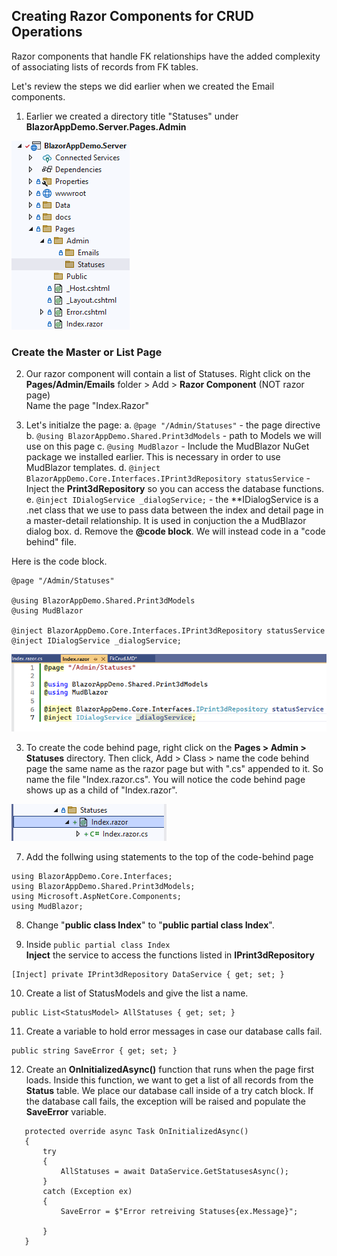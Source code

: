 ## Creating Razor Components for CRUD Operations

Razor components that handle FK relationships have the added complexity of
 associating lists of records from FK tables.

Let's review the steps we did earlier when we created the Email components.

1. Earlier we created a directory title "Statuses" under 
**BlazorAppDemo.Server.Pages.Admin**

![Create Project](img/RazorPages/01Directory.png)

### Create the Master or List Page 

2. Our razor component will contain a list of Statuses. Right click on
the **Pages/Admin/Emails** folder > Add > **Razor Component** (NOT razor page) <br/>
Name the page "Index.Razor"

3. Let's initialze the page:
a. `@page "/Admin/Statuses"` - the page directive
b. `@using BlazorAppDemo.Shared.Print3dModels` - path to Models we will use on this page
c. `@using MudBlazor` - Include the MudBlazor NuGet package we installed earlier. 
 This is necessary in order to use MudBlazor templates.
d. `@inject BlazorAppDemo.Core.Interfaces.IPrint3dRepository statusService` - Inject the
 **Print3dRepository** so you can access the database functions.
e. `@inject IDialogService _dialogService;` - the **IDialogService is a .net class
that we use to pass data between the index and detail page in a master-detail relationship.
 It is used in conjuction the a MudBlazor dialog box.
d. Remove the **@code block**. We will instead code in a "code behind" file.

Here is the code block.
```
@page "/Admin/Statuses"

@using BlazorAppDemo.Shared.Print3dModels
@using MudBlazor

@inject BlazorAppDemo.Core.Interfaces.IPrint3dRepository statusService
@inject IDialogService _dialogService;
```

![Create Project](img/FkRazor/01ListPage.png)

3. To create the code behind page, right click on the **Pages > Admin > Statuses**
 directory. Then click, Add > Class > name the code behind page the same name as the razor page
 but with ".cs" appended to it. So name the file "Index.razor.cs". You will notice
 the code behind page shows up as a child of "Index.razor".

![Create Project](img/FkRazor/02CodeBehind.png)

 7. Add the follwing using statements to the top of the code-behind page
```
using BlazorAppDemo.Core.Interfaces;
using BlazorAppDemo.Shared.Print3dModels;
using Microsoft.AspNetCore.Components;
using MudBlazor;
```

8. Change "**public class Index**" to "**public partial class Index**".

9. Inside `public partial class Index` <br/>
 **Inject** the service to access the functions listed in **IPrint3dRepository**

 
 ```
 [Inject] private IPrint3dRepository DataService { get; set; }
 ```

 10. Create a list of StatusModels and give the list a name.

 ```
 public List<StatusModel> AllStatuses { get; set; }
 ```

 11. Create a variable to hold error messages in case our database calls fail.
 ```
 public string SaveError { get; set; }
 ```

 12. Create an **OnInitializedAsync()** function that runs when the page first loads. 
 Inside this function, we want to get a list of all records from the **Status** table. We
 place our database call inside of a try catch block. If the database call fails,
 the exception will be raised and populate the **SaveError** variable.
 
 ```
    protected override async Task OnInitializedAsync()
    {
        try
        {
            AllStatuses = await DataService.GetStatusesAsync();
        }
        catch (Exception ex)
        {
            SaveError = $"Error retreiving Statuses{ex.Message}";
          
        }
    }
```
